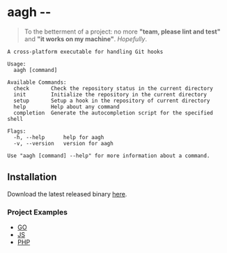 # aagh --

> To the betterment of a project: no more **"team, please lint and test"** and **"it works on my machine"**. _Hopefully_.

```
A cross-platform executable for handling Git hooks

Usage:
  aagh [command]

Available Commands:
  check       Check the repository status in the current directory
  init        Initialize the repository in the current directory
  setup       Setup a hook in the repository of current directory
  help        Help about any command
  completion  Generate the autocompletion script for the specified shell

Flags:
  -h, --help      help for aagh
  -v, --version   version for aagh

Use "aagh [command] --help" for more information about a command.
```

## Installation

Download the latest released binary [here](https://github.com/kermage/aagh/releases).

### Project Examples

- [GO](https://github.com/kermage/aagh/tree/main/examples/go)
- [JS](https://github.com/kermage/aagh/tree/main/examples/js)
- [PHP](https://github.com/kermage/aagh/tree/main/examples/php)
